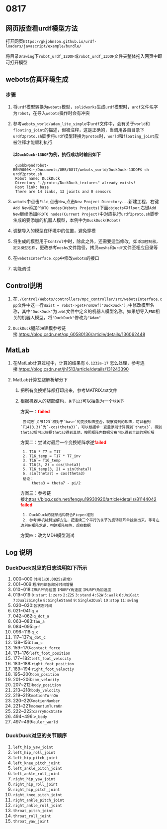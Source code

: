 # 0817

## 网页版查看urdf模型方法

打开网页`https://gkjohnson.github.io/urdf-loaders/javascript/example/bundle/`

将目录`Drawing`下`robot_urdf_12DOF`或`robot_urdf_13DOF`文件夹整体拖入网页中即可打开模型

## webots仿真环境生成

### 步骤

1. 将`urdf`模型转换为`webots`模型，`solidworks`生成`urdf`模型时，`urdf`文件名字为`robot`，在导入`webots`操作时会有冲突

2. 参考`webots_world/adam_lite_simple`中`urdf`文件中，会有关于`world`和`floating_joint`的描述，但被注释，这是正确的，当调用各自目录下`urdf2proto.sh`脚步将`urdf`模型转换为`protos`时，`world`和`floating_joint`应被注释才能顺利执行

   #### 以`DuckDuck-13DOF`为例，执行成功时输出如下

        guobb@pndrobot-REN9000K:~/Documents/GBB/0817/webots_world/DuckDuck-13DOF$ sh urdf2proto.sh
        Robot name: DuckDuck
        Directory "./protos/DuckDuck_textures" already exists!
        Root link: base
        There are 14 links, 13 joints and 0 sensors

3. `webots`中点击`File`,点击`New`,点击`New Project Directory...`新建工程，右键`Add New`添加`PROTO nodes(Webots Projects)`下面`objects`中`floor`,右键`Add New`继续添加`PROTO nodes(Current Project)`中对应执行`urdf2proto.sh`脚步生成的要添加的机器人模型，本例中为`DuckDuck(Robot)`

4. 调整导入的模型在环境中的位置，避免穿模

5. 将生成的模型用于`Control`中时，除此之外，还需要适当修改，如`添加控制器`，`定义模型名称`，更改参考`meshs`文件路径，拷贝`meshs`和`urdf`文件至相应目录等

6. 在`webotsInterface.cpp`中修改`webots`的接口

7. 功能调试

## Control说明

1. 在`./Control/Webots/controllers/mpc_controller/src/webotsInterface.cpp`文件中这一行`Waist = robot->getFromDef("DuckDuck");`中修改模型名称，其中`"DuckDuck"`为`.wbt`文件中定义的机器人模型名称。如果想导入`PND`相关的机器人模型，将`"DuckDuck"`修改为`"Adam"`

2. `DuckDuck`腿部`DH`建模参考链接:<https://blog.csdn.net/qq_60580136/article/details/136062448>

## MatLab

1. 在MatLab计算过程中，计算的结果有 `6.1232e-17` 怎么处理，参考连接:<https://blog.csdn.net/jh1513/article/details/131243390>

2. MatLab计算左腿解析解分下

    1. 把所有变换矩阵都打印出来，参考MATRIX.txt文件
    2. 根据机器人的腿部结构，`关节123`可以抽象为一个`球关节`

        方案一：<span style="color: red; font-weight: bold;">failed</span>

            尝试把`关节123`相对于`base`的变换矩阵整合，观察得到的矩阵，可以看到`T14(3,3)`为`-cos(theta3)`，可以根据单一变量原则计算得到`theta3`，得到theta3后可以根据theta3得到其他，按照矩阵内数据分布可以得到全部的解析解

        方案二：尝试对最后一个变换矩阵求逆<span style="color: red; font-weight: bold;">failed</span>

            1. T16 * T7 = T17
            2. T16_temp = T17 * T7_inv
            3. T16 = T16_temp
            4. T16(3, 2) = cos(theta3)
            5. T16_temp(3, 2) = sin(theta7)
            6. sin(theta7) = cos(theta3)
            结论：
                theta3 = theta7 - pi/2
        方案三：参考链接:<https://blog.csdn.net/fengyu19930920/article/details/81144042> <span style="color: red; font-weight: bold;">failed</span>

            1. DuckDuck的腿部结构符合Pieper准则
            2. 参考UR机械臂逆解方法，把连续三个平行的关节的旋转矩阵单独拎出来，等号左边利用矩阵求逆，构建矩阵相等，观察数据

        方案四：改为MDH模型测试

## Log 说明

### DuckDuck对应的日志说明如下所示

1. 000~000:`时间(以0.0025s递增)`
2. 001~009:`程序内部各部分时间增量`
3. 010~018:`IMURPY角位置` `IMURPY角速度` `IMURPY角加速度`
4. 019~019:`0:start` `1:zero` `2:Z2S` `3:stand` `4:S2W` `5:walk` `6:UniGait` `7:Dual2Single` `8:SingleStand` `9:Single2Dual` `10:stop` `11:swing`
5. 020~020:`各状态时间`
6. 021~041:`q_a`
7. 042~062:`q_dot_a`
8. 063~083:`tau_a`
9. 084~095:`grf`
10. 096~116:`q_c`
11. 117~137:`q_dot_c`
12. 138~156:`tau_c`
13. 159~170:`contact_force`
14. 171~176:`left_foot_position`
15. 177~182:`left_foot_velocity`
16. 183~188:`right_foot_position`
17. 189~194:`right_foot_veloctiy`
18. 195~200:`com_position`
19. 201~206:`com_velocity`
20. 207~212:`body_position`
21. 213~218:`body_velocity`
22. 219~219:`motionTurnOn`
23. 220~220:`motionNumber`
24. 221~221:`momentumTurnOn`
25. 222~222:`carryBoxState`
26. 494~496:`v_body`
27. 497~499:`euler_world`

### DuckDuck对应的关节顺序

1. `left_hip_yaw_joint`
2. `left_hip_roll_joint`
3. `left_hip_pitch_joint`
4. `left_knee_pitch_joint`
5. `left_ankle_pitch_joint`
6. `left_ankle_roll_joint`
7. `right_hip_yaw_joint`
8. `right_hip_roll_joint`
9. `right_hip_pitch_joint`
10. `right_knee_pitch_joint`
11. `right_ankle_pitch_joint`
12. `right_ankle_roll_joint`
13. `throat_pitch_joint`
14. `throat_roll_joint`
15. `throat_yaw_joint`
